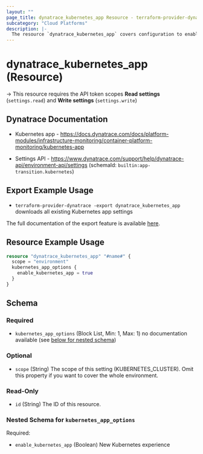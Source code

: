 ```yaml
---
layout: ""
page_title: dynatrace_kubernetes_app Resource - terraform-provider-dynatrace"
subcategory: "Cloud Platforms"
description: |-
  The resource `dynatrace_kubernetes_app` covers configuration to enable the new Kubernetes app
---
```


# dynatrace_kubernetes_app (Resource)

-> This resource requires the API token scopes **Read settings** (`settings.read`) and **Write settings** (`settings.write`)

## Dynatrace Documentation

- Kubernetes app - https://docs.dynatrace.com/docs/platform-modules/infrastructure-monitoring/container-platform-monitoring/kubernetes-app

- Settings API - https://www.dynatrace.com/support/help/dynatrace-api/environment-api/settings (schemaId: `builtin:app-transition.kubernetes`)

## Export Example Usage

- `terraform-provider-dynatrace -export dynatrace_kubernetes_app` downloads all existing Kubernetes app settings

The full documentation of the export feature is available [here](https://registry.terraform.io/providers/dynatrace-oss/dynatrace/latest/docs/guides/export-v2).

## Resource Example Usage

```terraform
resource "dynatrace_kubernetes_app" "#name#" {
  scope = "environment"
  kubernetes_app_options {
    enable_kubernetes_app = true
  }
}
```

<!-- schema generated by tfplugindocs -->
## Schema

### Required

- `kubernetes_app_options` (Block List, Min: 1, Max: 1) no documentation available (see [below for nested schema](#nestedblock--kubernetes_app_options))

### Optional

- `scope` (String) The scope of this setting (KUBERNETES_CLUSTER). Omit this property if you want to cover the whole environment.

### Read-Only

- `id` (String) The ID of this resource.

<a id="nestedblock--kubernetes_app_options"></a>
### Nested Schema for `kubernetes_app_options`

Required:

- `enable_kubernetes_app` (Boolean) New Kubernetes experience
 